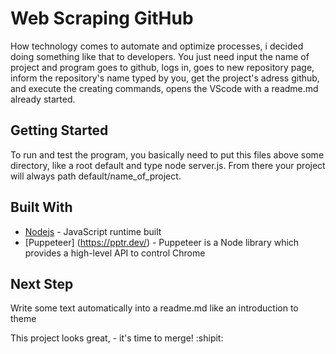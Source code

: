 # Web Scraping GitHub

How technology comes to automate and optimize processes, i decided doing something like that to developers. You just need input the name of project and program goes to github, logs in, goes to new repository page, inform the repository's name typed by you, get the project's adress github, and execute the creating commands, opens the VScode with a readme.md already started.

## Getting Started

To run and test the program, you basically need to put this files above some directory, like a root default and type node server.js. From there your project will always path default/name_of_project. 

## Built With

* [Nodejs](https://nodejs.org/en/) - JavaScript runtime built
* [Puppeteer] (https://pptr.dev/) - Puppeteer is a Node library which provides a high-level API to control Chrome

## Next Step

Write some text automatically into a readme.md like an introduction to theme

This project looks great, - it's time to merge! :shipit:
